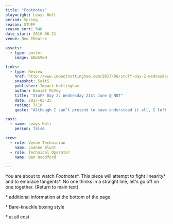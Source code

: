 ```yaml
---
title: "Footnotes"
playwright: Lewys Holt 
period: Spring
season: STUFF
season_sort: 540
date_start: 2016-06-21
venue: New Theatre 

assets:
  - type: poster
    image: bDmS9wH

links:
  - type: Review
    href: http://www.impactnottingham.com/2017/06/stuff-day-2-wednesday-21st-june-nnt/
    snapshot: 5a1tS
    publisher: Impact Nottingham
    author: Daniel McVey 
    title: "StuFF Day 2: Wednesday 21st June @ NNT"
    date: 2017-03-25
    rating: 7/10
    quote: "Although I can’t pretend to have understood it all, I left feeling entertained and realising that I had experienced a piece of art."

cast:
  - name: Lewys Holt
    person: false 

crew:
  - role: Venue Technician
    name: Joanne Blunt
  - role: Technical Operator 
    name: Ben Woodford 

---
```


You are about to watch *Footnotes*\*. This piece will attempt to fight linearity\* and to embrace tangents\*. No one thinks in a straight line, let's go off on one together. (Return to main text).

\* additional information at the bottom of the page

\* Bare-knuckle boxing style

\* at all cost 